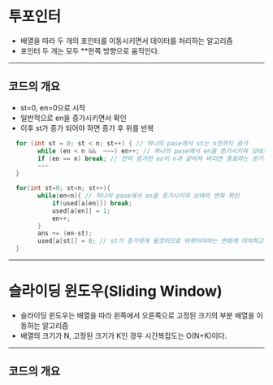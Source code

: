 # 투포인터
 - 배열을 따라 두 개의 포인터를 이동시키면서 데이터를 처리하는 알고리즘
 - 포인터 두 개는 모두 **한쪽 방향으로 움직인다.
___
## 코드의 개요
 - st=0, en=0으로 시작
 - 일반적으로 en을 증가시키면서 확인
 - 이후 st가 증가 되어야 하면 증가 후 위를 반복
```c++
  for (int st = 0; st < n; st++) { // 하나의 pase에서 st는 n전까지 증가
        while (en < n &&  ~~~) en++; // 하나의 pase에서 en을 증가시키며 상태의 변화 확인
        if (en == n) break; // 만약 증가한 en이 n과 같아져 버리면 종료하는 분기가 필요한지 확인 (런타임오류 방지)
        ~~~
  }
```
```c++
  for(int st=0; st<n; st++){
        while(en<n){ // 하나의 pase에서 en을 증가시키며 상태의 변화 확인
            if(used[a[en]]) break;
            used[a[en]] = 1;
            en++;
        }
        ans += (en-st); 
        used[a[st]] = 0; // st가 증가하게 될것이므로 바뀌어야하는 변화에 대처하고 st의 변화만 적용하여 나머지는 
  }
```

___

# 슬라이딩 윈도우(Sliding Window)
 - 슬라이딩 윈도우는 배열을 따라 왼쪽에서 오른쪽으로 고정된 크기의 부분 배열을 이동하는 알고리즘
 - 배열의 크기가 N, 고정된 크기가 K인 경우 시간복잡도는 O(N+K)이다.
___
## 코드의 개요
